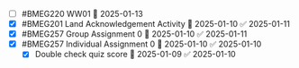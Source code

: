 - [ ] #BMEG220 WW01 📅 2025-01-13
- [x] #BMEG201 Land Acknowledgement Activity 📅 2025-01-10 ✅ 2025-01-11
- [x] #BMEG257 Group Assignment 0 📅 2025-01-10 ✅ 2025-01-11
- [x] #BMEG257 Individual Assignment 0 📅 2025-01-10 ✅ 2025-01-10
	- [x] Double check quiz score 📅 2025-01-09 ✅ 2025-01-10